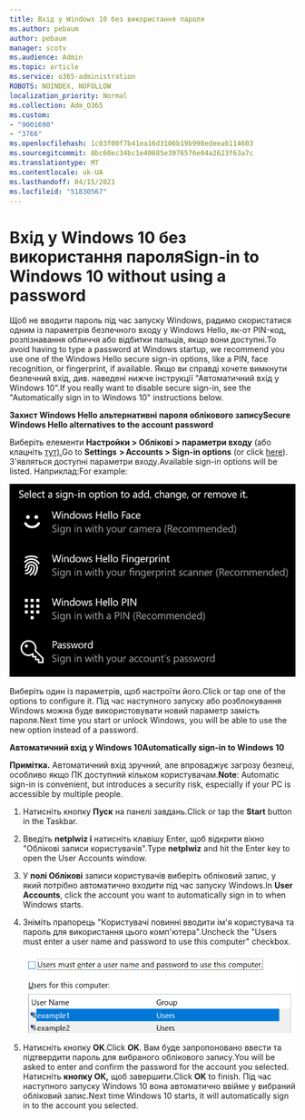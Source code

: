 ```yaml
---
title: Вхід у Windows 10 без використання пароля
ms.author: pebaum
author: pebaum
manager: scotv
ms.audience: Admin
ms.topic: article
ms.service: o365-administration
ROBOTS: NOINDEX, NOFOLLOW
localization_priority: Normal
ms.collection: Adm_O365
ms.custom:
- "9001690"
- "3766"
ms.openlocfilehash: 1c03f00f7b41ea16d3106b19b998edeea6114603
ms.sourcegitcommit: 8bc60ec34bc1e40685e3976576e04a2623f63a7c
ms.translationtype: MT
ms.contentlocale: uk-UA
ms.lasthandoff: 04/15/2021
ms.locfileid: "51830567"
---
```

# <a name="sign-in-to-windows-10-without-using-a-password"></a><span data-ttu-id="e6afe-102">Вхід у Windows 10 без використання пароля</span><span class="sxs-lookup"><span data-stu-id="e6afe-102">Sign-in to Windows 10 without using a password</span></span>

<span data-ttu-id="e6afe-103">Щоб не вводити пароль під час запуску Windows, радимо скористатися одним із параметрів безпечного входу у Windows Hello, як-от PIN-код, розпізнавання обличчя або відбитки пальців, якщо вони доступні.</span><span class="sxs-lookup"><span data-stu-id="e6afe-103">To avoid having to type a password at Windows startup, we recommend you use one of the Windows Hello secure sign-in options, like a PIN, face recognition, or fingerprint, if available.</span></span> <span data-ttu-id="e6afe-104">Якщо ви справді хочете вимкнути безпечний вхід, див. наведені нижче інструкції "Автоматичний вхід у Windows 10".</span><span class="sxs-lookup"><span data-stu-id="e6afe-104">If you really want to disable secure sign-in, see the "Automatically sign in to Windows 10" instructions below.</span></span>

<span data-ttu-id="e6afe-105">**Захист Windows Hello альтернативні пароля облікового запису**</span><span class="sxs-lookup"><span data-stu-id="e6afe-105">**Secure Windows Hello alternatives to the account password**</span></span>

<span data-ttu-id="e6afe-106">Виберіть елементи **Настройки > Облікові > параметри входу** (або клацніть [тут).](ms-settings:signinoptions?activationSource=GetHelp)</span><span class="sxs-lookup"><span data-stu-id="e6afe-106">Go to **Settings  > Accounts > Sign-in options** (or click [here](ms-settings:signinoptions?activationSource=GetHelp)).</span></span> <span data-ttu-id="e6afe-107">З'являться доступні параметри входу.</span><span class="sxs-lookup"><span data-stu-id="e6afe-107">Available sign-in options will be listed.</span></span> <span data-ttu-id="e6afe-108">Наприклад:</span><span class="sxs-lookup"><span data-stu-id="e6afe-108">For example:</span></span>

![Параметри входу.](media/sign-in-options.png)

<span data-ttu-id="e6afe-110">Виберіть один із параметрів, щоб настроїти його.</span><span class="sxs-lookup"><span data-stu-id="e6afe-110">Click or tap one of the options to configure it.</span></span> <span data-ttu-id="e6afe-111">Під час наступного запуску або розблокування Windows можна буде використовувати новий параметр замість пароля.</span><span class="sxs-lookup"><span data-stu-id="e6afe-111">Next time you start or unlock Windows, you will be able to use the new option instead of a password.</span></span> 

<span data-ttu-id="e6afe-112">**Автоматичний вхід у Windows 10**</span><span class="sxs-lookup"><span data-stu-id="e6afe-112">**Automatically sign-in to Windows 10**</span></span>

<span data-ttu-id="e6afe-113">**Примітка.** Автоматичний вхід зручний, але впроваджує загрозу безпеці, особливо якщо ПК доступний кільком користувачам.</span><span class="sxs-lookup"><span data-stu-id="e6afe-113">**Note**: Automatic sign-in is convenient, but introduces a security risk, especially if your PC is accessible by multiple people.</span></span> 

1. <span data-ttu-id="e6afe-114">Натисніть кнопку **Пуск** на панелі завдань.</span><span class="sxs-lookup"><span data-stu-id="e6afe-114">Click or tap the **Start** button in the Taskbar.</span></span>

2. <span data-ttu-id="e6afe-115">Введіть **netplwiz і** натисніть клавішу Enter, щоб відкрити вікно "Облікові записи користувачів".</span><span class="sxs-lookup"><span data-stu-id="e6afe-115">Type **netplwiz** and hit the Enter key to open the User Accounts window.</span></span>

3. <span data-ttu-id="e6afe-116">У **полі Облікові** записи користувачів виберіть обліковий запис, у який потрібно автоматично входити під час запуску Windows.</span><span class="sxs-lookup"><span data-stu-id="e6afe-116">In **User Accounts**, click the account you want to automatically sign in to when Windows starts.</span></span>

4. <span data-ttu-id="e6afe-117">Зніміть прапорець "Користувачі повинні вводити ім'я користувача та пароль для використання цього комп'ютера".</span><span class="sxs-lookup"><span data-stu-id="e6afe-117">Uncheck the "Users must enter a user name and password to use this computer" checkbox.</span></span>

    ![Користувачі повинні ввести ім'я користувача та пароль.](media/users-must-enter-username.png)

5. <span data-ttu-id="e6afe-119">Натисніть кнопку **OK**.</span><span class="sxs-lookup"><span data-stu-id="e6afe-119">Click **OK**.</span></span> <span data-ttu-id="e6afe-120">Вам буде запропоновано ввести та підтвердити пароль для вибраного облікового запису.</span><span class="sxs-lookup"><span data-stu-id="e6afe-120">You will be asked to enter and confirm the password for the account you selected.</span></span> <span data-ttu-id="e6afe-121">Натисніть **кнопку OK,** щоб завершити.</span><span class="sxs-lookup"><span data-stu-id="e6afe-121">Click **OK** to finish.</span></span> <span data-ttu-id="e6afe-122">Під час наступного запуску Windows 10 вона автоматично ввійме у вибраний обліковий запис.</span><span class="sxs-lookup"><span data-stu-id="e6afe-122">Next time Windows 10 starts, it will automatically sign in to the account you selected.</span></span>
